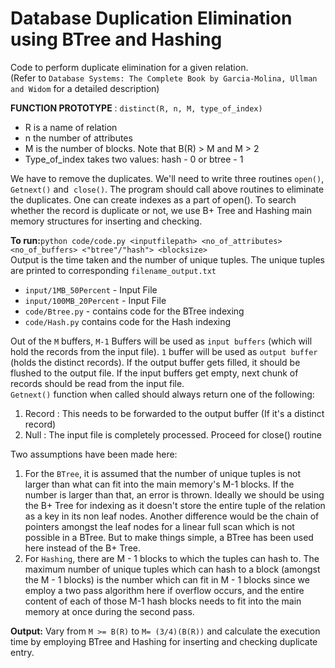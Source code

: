 # Database Duplication Elimination using BTree and Hashing

Code to perform duplicate elimination for a given relation.  
(Refer to `Database Systems: The Complete Book by Garcia-Molina, Ullman and Widom` for a detailed description)  

**FUNCTION PROTOTYPE** : `​distinct(R, n, M, type_of_index)`  
- R is a name of relation
- n the number of attributes
- M is the number of blocks. Note that B(R) > M and M > 2  
- Type_of_index takes two values: hash - 0 or btree - 1  
  
We have to remove the duplicates. We'll need to write three routines `open()`, `Getnext()` and​ ​ `close()`​. The program should call above routines to eliminate the duplicates. One can create indexes​​ as a part of open(). To search whether the record is duplicate or not, we use B+ Tree and Hashing main memory structures for inserting and checking.  

**To run:**`python code/code.py <inputfilepath> <no_of_attributes> <no_of_buffers> <"btree"/"hash"> <blocksize>`  
Output is the time taken and the number of unique tuples. The unique tuples are printed to corresponding `filename_output.txt`

- `input/1MB_50Percent` - Input File  
- `input/100MB_20Percent` - Input File  
- `code/Btree.py` - contains code for the BTree indexing  
- `code/Hash.py` contains code for the Hash indexing  

Out of the `M` buffers, `M-1` Buffers will be used as `input buffers` (which will hold the records from the input file). `1` buffer will be used as `output buffer` (holds the distinct records). If the output buffer gets filled, it should be flushed to the output file. If the input buffers get empty, next chunk of records should be read from the input file.  
`Getnext()` function when called should always return one of the following:  
1. Record : This needs to be forwarded to the output buffer (If it's a distinct record)  
2. Null : The input file is completely processed. Proceed for close() routine  

Two assumptions have been made here:  
1. For the `BTree`, it is assumed that the number of unique tuples is not larger than what can fit into the main memory's M-1 blocks. If the number is larger than that, an error is thrown. Ideally we should be using the B+ Tree for indexing as it doesn't store the entire tuple of the relation as a key in its non leaf nodes. Another difference would be the chain of pointers amongst the leaf nodes for a linear full scan which is not possible in a BTree. But to make things simple, a BTree has been used here instead of the B+ Tree.  
2. For `Hashing`, there are M - 1 blocks to which the tuples can hash to. The maximum number of unique tuples which can hash to a block (amongst the M - 1 blocks) is the number which can fit in M - 1 blocks since we employ a two pass algorithm here if overflow occurs, and the entire content of each of those M-1 hash blocks needs to fit into the main memory at once during the second pass.  

**Output:** Vary from `M >= B(R)` to `M= (3/4)(B(R))` and calculate the execution time by employing
BTree and Hashing for inserting and checking duplicate entry.  
